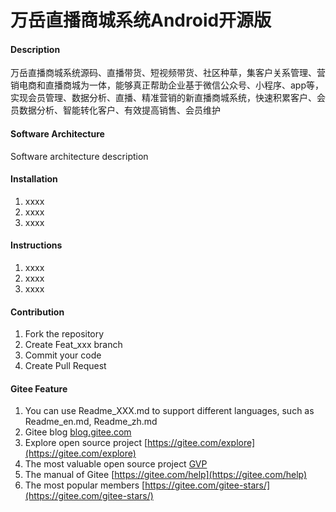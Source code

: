 # 万岳直播商城系统Android开源版

#### Description
万岳直播商城系统源码、直播带货、短视频带货、社区种草，集客户关系管理、营销电商和直播商城为一体，能够真正帮助企业基于微信公众号、小程序、app等，实现会员管理、数据分析、直播、精准营销的新直播商城系统，快速积累客户、会员数据分析、智能转化客户、有效提高销售、会员维护

#### Software Architecture
Software architecture description

#### Installation

1.  xxxx
2.  xxxx
3.  xxxx

#### Instructions

1.  xxxx
2.  xxxx
3.  xxxx

#### Contribution

1.  Fork the repository
2.  Create Feat_xxx branch
3.  Commit your code
4.  Create Pull Request


#### Gitee Feature

1.  You can use Readme\_XXX.md to support different languages, such as Readme\_en.md, Readme\_zh.md
2.  Gitee blog [blog.gitee.com](https://blog.gitee.com)
3.  Explore open source project [https://gitee.com/explore](https://gitee.com/explore)
4.  The most valuable open source project [GVP](https://gitee.com/gvp)
5.  The manual of Gitee [https://gitee.com/help](https://gitee.com/help)
6.  The most popular members  [https://gitee.com/gitee-stars/](https://gitee.com/gitee-stars/)
